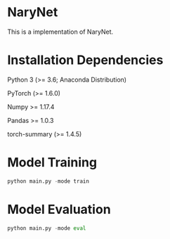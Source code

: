 # NaryNet
This is a implementation of NaryNet.

# Installation Dependencies

Python 3 (>= 3.6; Anaconda Distribution)

PyTorch (>= 1.6.0) 

Numpy >= 1.17.4

Pandas >= 1.0.3

torch-summary (>= 1.4.5)

# Model Training
``` python
python main.py -mode train
```

# Model Evaluation
``` python
python main.py -mode eval
```
